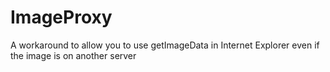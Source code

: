 ImageProxy
==========

A workaround to allow you to use getImageData in Internet Explorer even if the image is on another server
